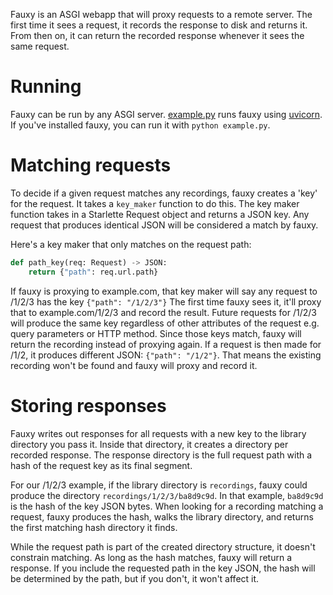 Fauxy is an ASGI webapp that will proxy requests to a remote server.
The first time it sees a request, it records the response to disk and returns it.
From then on, it can return the recorded response whenever it sees the same request.

# Running
Fauxy can be run by any ASGI server.
[example.py](example.py) runs fauxy using [uvicorn](https://www.uvicorn.org/).
If you've installed fauxy, you can run it with `python example.py`.

# Matching requests
To decide if a given request matches any recordings, fauxy creates a 'key' for the request.
It takes a `key_maker` function to do this.
The key maker function takes in a Starlette Request object and returns a JSON key.
Any request that produces identical JSON will be considered a match by fauxy.

Here's a key maker that only matches on the request path:

```py
def path_key(req: Request) -> JSON:
    return {"path": req.url.path}
```

If fauxy is proxying to example.com, that key maker will say any request to /1/2/3 has the key `{"path": "/1/2/3"}`
The first time fauxy sees it, it'll proxy that to example.com/1/2/3 and record the result.
Future requests for /1/2/3 will produce the same key regardless of other attributes of the request e.g. query parameters or HTTP method.
Since those keys match, fauxy will return the recording instead of proxying again.
If a request is then made for /1/2, it produces different JSON: `{"path": "/1/2"}`.
That means the existing recording won't be found and fauxy will proxy and record it.

# Storing responses
Fauxy writes out responses for all requests with a new key to the library directory you pass it.
Inside that directory, it creates a directory per recorded response.
The response directory is the full request path with a hash of the request key as its final segment.

For our /1/2/3 example, if the library directory is `recordings`, fauxy could produce the directory `recordings/1/2/3/ba8d9c9d`.
In that example, `ba8d9c9d` is the hash of the key JSON bytes.
When looking for a recording matching a request, fauxy produces the hash, walks the library directory, and returns the first matching hash directory it finds.

While the request path is part of the created directory structure, it doesn't constrain matching.
As long as the hash matches, fauxy will return a response.
If you include the requested path in the key JSON, the hash will be determined by the path, but if you don't, it won't affect it.
